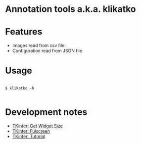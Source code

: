 # Annotation tools a.k.a. klikatko

# Features

- Images read from csv file
- Configuration read from JSON file

# Usage

``` shell

$ klikatko -h


```



# Development notes

- [TKinter: Get Widget Size](https://stackoverflow.com/questions/3950687/how-to-find-out-the-current-widget-size-in-tkinter)
- [TKinter: Fulscreen](https://stackoverflow.com/questions/7966119/display-fullscreen-mode-on-tkinter)
- [TKinter: Tutorial](http://zetcode.com/gui/tkinter/)
